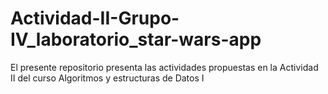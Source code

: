 # Actividad-II-Grupo-IV_laboratorio_star-wars-app
El presente repositorio presenta las actividades propuestas en la Actividad II del curso Algoritmos y estructuras de Datos I
